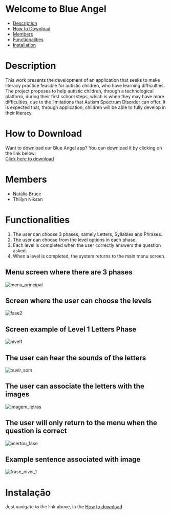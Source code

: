 # Welcome to Blue Angel
<ul>
  <li><a href="#description">Description</a></br></li>
  <li><a href="#how_to_download">How to Download</a></br></li>
  <li><a href="#members">Members</a></br></li>
  <li><a href="#functionalities">Functionalities</a></br></li>
  <li><a href="#installation">Installation</a></br></li>
</ul>

<h1 id="description">Description</h1>
This work presents the development of an application that seeks to make literacy practice feasible for autistic children, who have learning difficulties. The project proposes to help autistic children, through a technological platform, during their first school steps, which is when they may have more difficulties, due to the limitations that Autism Spectrum Disorder can offer. It is expected that, through application, children will be able to fully develop in their literacy.


<h1 id="how_to_download">How to Download</h1>
Want to download our Blue Angel app? You can download it by clicking on the link below:</br>
<a href="https://drive.google.com/file/d/16dTsSlY014ofuW-9J-gsUD2vFwFWCQEd/view?usp=drivesdk" target="_blank">Click here to download</a>

<h1 id="members">Members</h1>
<ul>
  <li>Natália Bruce</li>
  <li>Thiilyn Niksan</li>
</ul>


<h1 id="functionalities">Functionalities</h1>
<ol>
  <li>The user can choose 3 phases, namely Letters, Syllables and Phrases.</li>
  <li>The user can choose from the level options in each phase.</li>
  <li>Each level is completed when the user correctly answers the question asked.</li>
  <li>When a level is completed, the system returns to the main menu screen.</li>
</ol>

## Menu screen where there are 3 phases
![menu_principal](https://github.com/Thiilyn/Blue-Angel/blob/master/menu_principal.PNG)

## Screen where the user can choose the levels
![fase2](https://github.com/Thiilyn/Blue-Angel/blob/master/fase2.PNG)

## Screen example of Level 1 Letters Phase
![nivel1](https://github.com/Thiilyn/Blue-Angel/blob/master/nivel1.PNG)

## The user can hear the sounds of the letters
![ouvir_som](https://github.com/Thiilyn/Blue-Angel/blob/master/ouvir_som.PNG)

## The user can associate the letters with the images
![imagem_letras](https://github.com/Thiilyn/Blue-Angel/blob/master/imagem_letras.PNG)

## The user will only return to the menu when the question is correct
![acertou_fase](https://github.com/Thiilyn/Blue-Angel/blob/master/acertou_fase.PNG)

## Example sentence associated with image
![frase_nivel_1](https://github.com/Thiilyn/Blue-Angel/blob/master/frase_nivel_1.PNG)

<h1 id="installation">Instalação</h1>
Just navigate to the link above, in the <a href="#how_to_download">How to download</a>


   
